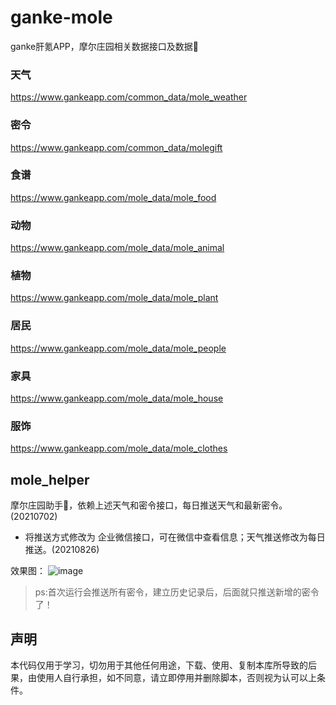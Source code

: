 # ganke-mole
ganke肝氪APP，摩尔庄园相关数据接口及数据👀


### 天气
https://www.gankeapp.com/common_data/mole_weather

### 密令
https://www.gankeapp.com/common_data/molegift

### 食谱
https://www.gankeapp.com/mole_data/mole_food

### 动物
https://www.gankeapp.com/mole_data/mole_animal

### 植物
https://www.gankeapp.com/mole_data/mole_plant

### 居民
https://www.gankeapp.com/mole_data/mole_people

### 家具
https://www.gankeapp.com/mole_data/mole_house

### 服饰
https://www.gankeapp.com/mole_data/mole_clothes


## mole_helper
摩尔庄园助手🤪，依赖上述天气和密令接口，每日推送天气和最新密令。(20210702)

- 将推送方式修改为 企业微信接口，可在微信中查看信息；天气推送修改为每日推送。(20210826)

效果图：
![image](https://cdn.jsdelivr.net/gh/lmj731/ganke-mole@master/img/01.jpg)
>ps:首次运行会推送所有密令，建立历史记录后，后面就只推送新增的密令了！

## 声明
本代码仅用于学习，切勿用于其他任何用途，下载、使用、复制本库所导致的后果，由使用人自行承担，如不同意，请立即停用并删除脚本，否则视为认可以上条件。